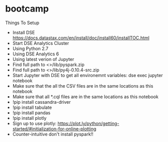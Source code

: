 # bootcamp

Things To Setup
* Install DSE https://docs.datastax.com/en/install/doc/install60/installTOC.html
* Start DSE Analytics Cluster
* Using Python 2.7
* Using DSE Analytics 6
* Using latest verion of Jupyter
* Find full path to <>/lib/pyspark.zip
* Find full path to <>/lib/py4j-0.10.4-src.zip
* Start Jupyter with DSE to get all environemnt variables: dse exec jupyter notebook
* Make sure that the all the CSV files are in the same locations as this notebook
* Make sure that all *.cql files are in the same locations as this notebook
* !pip install cassandra-driver
* !pip install tabulate
* !pip install pandas
* !pip install plotly
* Sign up to use plotly: https://plot.ly/python/getting-started/#initialization-for-online-plotting
* Counter-intuitive don't install pyspark!!
